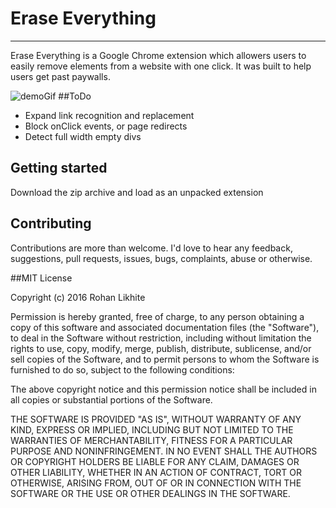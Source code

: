 
# Erase Everything
---
Erase Everything is a Google Chrome extension which allowers users to easily remove elements from a website with one click. It was built to help users get past paywalls.

![demoGif](http://i.imgur.com/uV4j17j.gif)
##ToDo

- Expand link recognition and replacement
- Block onClick events, or page redirects 
- Detect full width empty divs

 
## Getting started

Download the zip archive and load as an unpacked extension

## Contributing

Contributions are more than welcome. I'd love to hear any feedback, suggestions, pull requests, issues, bugs, complaints, abuse or otherwise.

##MIT License


Copyright (c) 2016 Rohan Likhite

Permission is hereby granted, free of charge, to any person obtaining a copy of this software and associated documentation files (the "Software"), to deal in the Software without restriction, including without limitation the rights to use, copy, modify, merge, publish, distribute, sublicense, and/or sell copies of the Software, and to permit persons to whom the Software is furnished to do so, subject to the following conditions:

The above copyright notice and this permission notice shall be included in all copies or substantial portions of the Software.

THE SOFTWARE IS PROVIDED "AS IS", WITHOUT WARRANTY OF ANY KIND, EXPRESS OR IMPLIED, INCLUDING BUT NOT LIMITED TO THE WARRANTIES OF MERCHANTABILITY, FITNESS FOR A PARTICULAR PURPOSE AND NONINFRINGEMENT. IN NO EVENT SHALL THE AUTHORS OR COPYRIGHT HOLDERS BE LIABLE FOR ANY CLAIM, DAMAGES OR OTHER LIABILITY, WHETHER IN AN ACTION OF CONTRACT, TORT OR OTHERWISE, ARISING FROM, OUT OF OR IN CONNECTION WITH THE SOFTWARE OR THE USE OR OTHER DEALINGS IN THE SOFTWARE.